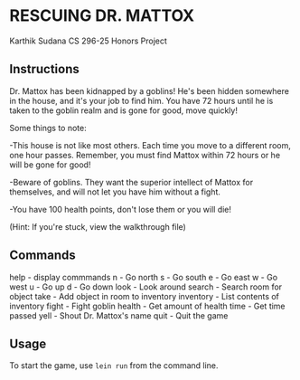 # RESCUING DR. MATTOX

  Karthik Sudana
  CS 296-25 Honors Project

## Instructions

Dr. Mattox has been kidnapped by a goblins! He's been hidden somewhere in the house, and it's your job to find him. You have 72 hours until he is taken to the goblin realm and is gone for good, move quickly!

Some things to note:

-This house is not like most others. Each time you move to a different room, one hour passes. Remember, you must find Mattox within 72 hours or he will be gone for good!

-Beware of goblins. They want the superior intellect of Mattox for themselves, and will not let you have him without a fight.

-You have 100 health points, don't lose them or you will die!

(Hint: If you're stuck, view the walkthrough file)

## Commands

help - display commmands
n - Go north
s - Go south
e - Go east
w - Go west
u - Go up
d - Go down
look - Look around
search - Search room for object
take - Add object in room to inventory
inventory - List contents of inventory
fight - Fight goblin
health - Get amount of health
time - Get time passed
yell - Shout Dr. Mattox's name
quit - Quit the game

## Usage

To start the game, use `lein run` from the command line.
